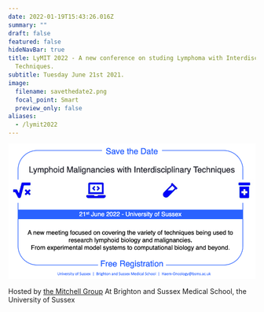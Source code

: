 ```yaml
---
date: 2022-01-19T15:43:26.016Z
summary: ""
draft: false
featured: false
hideNavBar: true
title: LyMIT 2022 - A new conference on studing Lymphoma with Interdisciplinary
  Techniques.
subtitle: Tuesday June 21st 2021.
image:
  filename: savethedate2.png
  focal_point: Smart
  preview_only: false
aliases:
  - /lymit2022
---
```

![](savethedate2.png)

Hosted by [the Mitchell Group](/) At Brighton and Sussex Medical School, the University of Sussex
